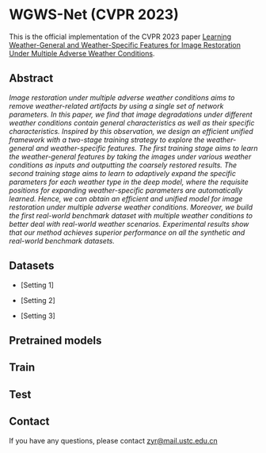 # WGWS-Net (CVPR 2023)
This is the official implementation of the CVPR 2023 paper [Learning Weather-General and Weather-Specific Features for Image Restoration Under Multiple Adverse Weather Conditions](https://github.com/zhuyr97/WGWS-Net).

## Abstract

_Image restoration under multiple adverse weather conditions aims to remove weather-related artifacts by using a single set of network parameters. In this paper, we find that image degradations under different weather conditions contain general characteristics as well as their specific characteristics. Inspired by this observation, we design an efficient unified framework with a two-stage training strategy to explore the weather-general and weather-specific features. The first training stage aims to learn the weather-general features by taking the images under various weather conditions as inputs and outputting the coarsely restored results. The second training stage aims to learn to adaptively expand the specific parameters for each weather type in the deep model, where the requisite positions for expanding weather-specific parameters are automatically learned. Hence, we can obtain an efficient and unified model for image restoration under multiple adverse weather conditions. Moreover, we build the first real-world benchmark dataset with multiple weather conditions to better deal with real-world weather scenarios. Experimental results show that our method achieves superior performance on all the synthetic and real-world benchmark datasets._

## Datasets
*  [Setting 1] 
   
*  [Setting 2]
*  [Setting 3]

## Pretrained models

## Train

## Test


## Contact
If you have any questions, please contact zyr@mail.ustc.edu.cn
